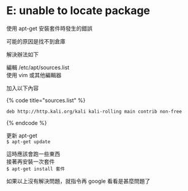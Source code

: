 # E: unable to locate package

使用 apt-get 安裝套件時發生的錯誤

可能的原因是找不到倉庫

解決辦法如下

編輯 /etc/apt/sources.list  
使用 vim 或其他編輯器

加入以下內容

{% code title="sources.list" %}
```text
deb http://http.kali.org/kali kali-rolling main contrib non-free
```
{% endcode %}

更新 apt-get  
`$ apt-get update`

這時應該會跑一些東西  
接著再安裝一次套件  
`$ apt-get install 套件`

如果以上沒有解決問題，就指令再 google 看看是甚麼問題了

